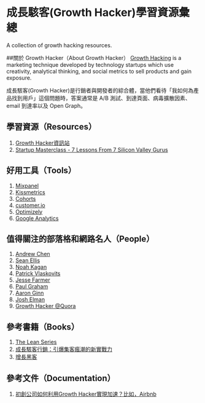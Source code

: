 # 成長駭客(Growth Hacker)學習資源彙總
A collection of growth hacking resources.  

##關於 Growth Hacker（About Growth Hacker）
[Growth Hacking](https://en.wikipedia.org/wiki/Growth_hacking) is a marketing technique developed by technology startups which use creativity, analytical thinking, and social metrics to sell products and gain exposure.

成長駭客(Growth Hacker)是行銷者與開發者的綜合體，當他們看待「我如何為產品找到用戶」這個問題時，答案通常是 A/B 測試、到達頁面、病毒擴散因素、email 到達率以及 Open Graph。

## 學習資源（Resources）
1. [Growth Hacker資訊站](http://growthhackers.com/)
2. [Startup Masterclass - 7 Lessons From 7 Silicon Valley Gurus](https://www.udemy.com/7-lessons-from-7-product-gurus/)

## 好用工具（Tools）
1. [Mixpanel](https://mixpanel.com/)
2. [Kissmetrics](https://www.kissmetrics.com/)
3. [Cohorts](https://cohorts.astronomer.io/)
4. [customer.io](https://customer.io/)
5. [Optimizely](https://www.optimizely.com/)
6. [Google Analytics](http://www.google.com/analytics/)

## 值得關注的部落格和網路名人（People）
1. [Andrew Chen](http://andrewchen.co)
2. [Sean Ellis](http://www.startup-marketing.com/)
3. [Noah Kagan](http://okdork.com)
4. [Patrick Vlaskovits](http://vlaskovits.com/blog)
5. [Jesse Farmer](http://20bits.com)
6. [Paul Graham](http://www.paulgraham.com/articles.html)
7. [Aaron Ginn](http://www.aginnt.com)
8. [Josh Elman](https://medium.com/@joshelman)
9. [Growth Hacker @Quora](https://www.quora.com/topic/GrowthHacking)

## 參考書籍（Books）
1. [The Lean Series](http://theleanstartup.com/the-lean-series)
2. [成長駭客行銷：引爆集客瘋潮的新實戰力](http://www.books.com.tw/products/0010707245)
3. [增長黑客](http://zengzhangheike.com/)

## 參考文件（Documentation）
1. [初創公司如何利用Growth Hacker實現加速？比如，Airbnb](http://www.hksilicon.com/articles/993306)
